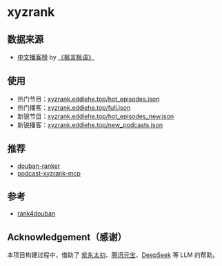 # xyzrank

## 数据来源

- [中文播客榜](https://xyzrank.com/#/) by [《枫言枫语》](https://fyfy.fm/)

## 使用

- 热门节目：[xyzrank.eddiehe.top/hot_episodes.json](https://xyzrank.eddiehe.top/hot_episodes.json)
- 热门播客：[xyzrank.eddiehe.top/full.json](https://xyzrank.eddiehe.top/full.json)
- 新锐节目：[xyzrank.eddiehe.top/hot_episodes_new.json](https://xyzrank.eddiehe.top/hot_episodes_new.json)
- 新锐播客：[xyzrank.eddiehe.top/new_podcasts.json](https://xyzrank.eddiehe.top/new_podcasts.json)

## 推荐

- [douban-ranker](https://github.com/eddiehe99/douban-ranker)
- [podcast-xyzrank-mcp](https://github.com/Otto-J/podcast-xyzrank-mcp)

## 参考

- [rank4douban](https://github.com/bimzcy/rank4douban)

## Acknowledgement（感谢）

本项目构建过程中，借助了 [紫东太初](https://taichu-web.ia.ac.cn/#/chat)、[腾讯元宝](https://yuanbao.tencent.com/)、[DeepSeek](https://chat.deepseek.com/) 等 LLM 的帮助。
